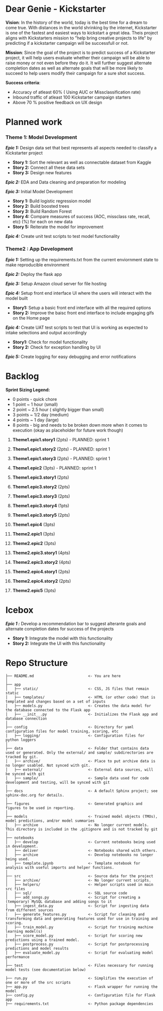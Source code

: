# Dear Genie - Kickstarter

**Vision**: In the history of the world, today is the best time for a dream to come true. With distances in the world shrinking by the internet, Kickstarter is one of the fastest and easiest ways to kickstart a great idea. Theis project aligns with Kickstarters mission to "help bring creative projects to life" by predicting if a kickstarter campaign will be successfull or not.

**Mission**:  Since the goal of the project is to predict success of a Kickstarter project, it will help users evaluate whether their campaign will be able to raise money or not even before they do it. It will further suggest alternate completion dates as well as alternate goals that will be more likely to succeed to help users modify their campaign for a sure shot success. 

**Success criteria**:  
- Accuracy of atleast 60% ( Using AUC or Missclassification rate) 
- Inbound traffic of atleast 100 Kickstarter campaign starters
- Above 70 % positive feedback on UX design

# Planned work 

### Theme 1: Model Development

***Epic 1:*** Design data set that best represents  all aspects needed to classify a Kickstarter project

-  **Story 1:** Sort the relevant as well as connectable dataset from Kaggle
- **Story 2:** Connect all these data sets
- **Story 3:** Design new features

***Epic 2:*** EDA and Data cleaning and preparation for modeling

***Epic 3:*** Initial Model Development

- **Story 1:** Build logistic regression model
- **Story 2:** Build boosted trees
- **Story 3:** Build Random Forest
- **Story 4:** Compare measures of success (AOC, missclass rate, recall, etc) (%) for each on new data 
- **Story 5:** Reiterate the model for improvement

***Epic 4:*** Create unit test scripts to test model functionality 

### Theme2 : App Development 
***Epic 1:*** Setting up the requirements.txt from the current enviornment state to make reproducible environment

***Epic 2:*** Deploy the flask app 

***Epic 3:*** Setup Amazon cloud server for file hosting


***Epic 4:*** Setup front end interface UI where the users will interact with the model built
- **Story1:**  Setup a basic front end interface with all the required options
- **Story 2:**  Improve the baisc front end interface to include engaging gifs on the Home page

***Epic 4:*** Create UAT test scripts to test that UI is working as expected to intake selections and output accordingly
- **Story1:**  Check for model functionality 
- **Story 2:** Check for exception handling by UI 

***Epic 5:***  Create logging for easy debugging and error notifications







# Backlog 
**Sprint Sizing Legend:**

-   0 points - quick chore
-   1 point ~ 1 hour (small)
-   2 point ~ 2.5 hour ( slightly bigger than small) 
-   3 points ~ 1/2 day (medium)
-   4 points ~ 1 day (large)
-   8 points - big and needs to be broken down more when it comes to execution (okay as placeholder for future work though)
    
1.  **Theme1.epic1.story1**  (2pts) - PLANNED: sprint 1
    
2.  **Theme1.epic1.story2**  (2pts) - PLANNED: sprint 1
    
3.  **Theme1.epic1.story3**  (2pts) - PLANNED: sprint 1
    
4.  **Theme1.epic2**  (3pts) - PLANNED: sprint 1
    
5.  **Theme1.epic3.story1**  (2pts)
    
6.  **Theme1.epic3.story2**  (2pts)
    
7.  **Theme1.epic3.story3**  (2pts)
    
8.  **Theme1.epic3.story4**  (1pts)
    
9.  **Theme1.epic3.story5**  (2pts)
    
10.  **Theme1.epic4**  (3pts)
    
11.  **Theme2.epic1**  (3pts)
    
12.  **Theme2.epic2**  (3pts)
    
13.  **Theme2.epic3.story1**  (4pts)
    
14.  **Theme2.epic3.story2**  (4pts)
    
15.  **Theme2.epic4.story1**  (2pts)
    
16.  **Theme2.epic4.story2**  (2pts)
    
17.  **Theme2.epic5**  (3pts)

# Icebox 

***Epic 1 :*** Develop a recommendation bar to suggest alterante goals and alternate completion dates for success of the projects 
- **Story 1:** Integrate the model with this functionality 
- **Story 2:** Integrate the UI with this functionality 



# Repo Structure

```
├── README.md                         <- You are here
│
├── app
│   ├── static/                       <- CSS, JS files that remain static 
│   ├── templates/                    <- HTML (or other code) that is templated and changes based on a set of inputs
│   ├── models.py                     <- Creates the data model for the database connected to the Flask app 
│   ├── __init__.py                   <- Initializes the Flask app and database connection
│
├── config                            <- Directory for yaml configuration files for model training, scoring, etc
│   ├── logging/                      <- Configuration files for python loggers
│
├── data                              <- Folder that contains data used or generated. Only the external/ and sample/ subdirectories are tracked by git. 
│   ├── archive/                      <- Place to put archive data is no longer usabled. Not synced with git. 
│   ├── external/                     <- External data sources, will be synced with git
│   ├── sample/                       <- Sample data used for code development and testing, will be synced with git
│
├── docs                              <- A default Sphinx project; see sphinx-doc.org for details.
│
├── figures                           <- Generated graphics and figures to be used in reporting.
│
├── models                            <- Trained model objects (TMOs), model predictions, and/or model summaries
│   ├── archive                       <- No longer current models. This directory is included in the .gitignore and is not tracked by git
│
├── notebooks
│   ├── develop                       <- Current notebooks being used in development.
│   ├── deliver                       <- Notebooks shared with others. 
│   ├── archive                       <- Develop notebooks no longer being used.
│   ├── template.ipynb                <- Template notebook for analysis with useful imports and helper functions. 
│
├── src                               <- Source data for the project 
│   ├── archive/                      <- No longer current scripts.
│   ├── helpers/                      <- Helper scripts used in main src files 
│   ├── sql/                          <- SQL source code
│   ├── add_songs.py                  <- Script for creating a (temporary) MySQL database and adding songs to it 
│   ├── ingest_data.py                <- Script for ingesting data from different sources 
│   ├── generate_features.py          <- Script for cleaning and transforming data and generating features used for use in training and scoring.
│   ├── train_model.py                <- Script for training machine learning model(s)
│   ├── score_model.py                <- Script for scoring new predictions using a trained model.
│   ├── postprocess.py                <- Script for postprocessing predictions and model results
│   ├── evaluate_model.py             <- Script for evaluating model performance 
│
├── test                              <- Files necessary for running model tests (see documentation below) 

├── run.py                            <- Simplifies the execution of one or more of the src scripts 
├── app.py                            <- Flask wrapper for running the model 
├── config.py                         <- Configuration file for Flask app
├── requirements.txt                  <- Python package dependencies 
```

